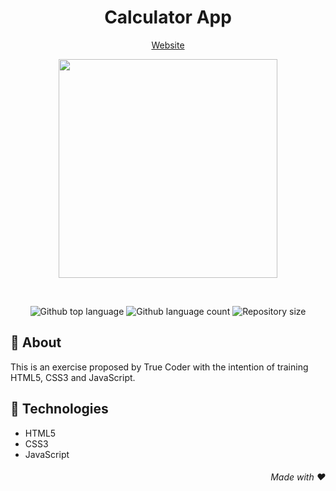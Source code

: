 
<div align=center> 
 
 # Calculator App
 
<a href="https://rebeccanayala.github.io/Calculator-App/">Website</a>
 
<a href="https://rebeccanayala.github.io/Calculator-App/"><img src="https://i.postimg.cc/9F4Kps9T/calculator.png" width="350px"></a>
 
</div>

<br>

<p align="center">

<img alt="Github top language" src="https://img.shields.io/github/languages/top/rebeccanayala/Calculator-App?color=04255a">

<img alt="Github language count" src="https://img.shields.io/github/languages/count/rebeccanayala/Calculator-App?color=04255a">

<img alt="Repository size" src="https://img.shields.io/github/repo-size/rebeccanayala/Calculator-App?color=04255a">
 
</p>

## :dart: About

This is an exercise proposed by True Coder with the intention of training HTML5, CSS3 and JavaScript.


##  :rocket: Technologies

* HTML5
* CSS3
* JavaScript

<div align="right">

###### Made with :heart:
 
</div>






